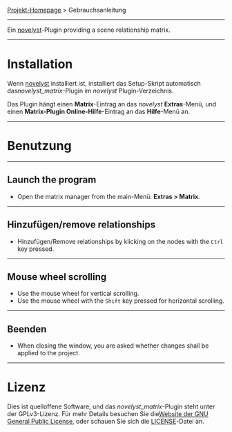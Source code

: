 [Projekt-Homepage](https://peter88213.github.io/novelyst_matrix) > Gebrauchsanleitung

--- 

Ein [novelyst](https://peter88213.github.io/novelyst/)-Plugin providing a scene relationship matrix.

---

# Installation

Wenn [novelyst](https://peter88213.github.io/novelyst/) installiert ist, installiert das Setup-Skript automatisch das*novelyst_matrix*-Plugin im *novelyst* Plugin-Verzeichnis.

Das Plugin hängt einen **Matrix**-Eintrag an das *novelyst* **Extras**-Menü, und einen **Matrix-Plugin Online-Hilfe**-Eintrag an das **Hilfe**-Menü an. 

---

# Benutzung

---

## Launch the program

- Open the matrix manager from the main-Menü: **Extras > Matrix**.

---

## Hinzufügen/remove relationships

- Hinzufügen/Remove relationships by klicking on the nodes with the `Ctrl` key pressed.

---

## Mouse wheel scrolling

- Use the mouse wheel for vertical scrolling.
- Use the mouse wheel with the `Shift` key pressed for horizontal scrolling.    

---

## Beenden 

- When closing the window, you are asked whether changes shall be applied to the project.

---

# Lizenz

Dies ist quelloffene Software, und das *novelyst_matrix*-Plugin steht unter der GPLv3-Lizenz. Für mehr Details besuchen Sie die[Website der GNU General Public License](https://www.gnu.org/licenses/gpl-3.0.de.html), oder schauen Sie sich die [LICENSE](https://github.com/peter88213/novelyst_matrix/blob/main/LICENSE)-Datei an.
